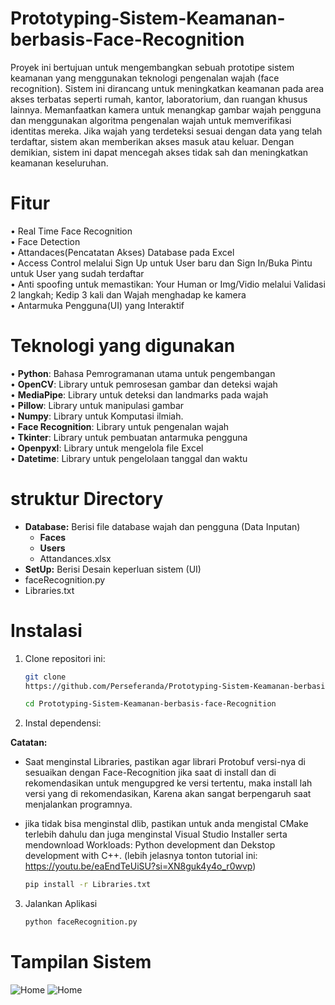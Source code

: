 # Prototyping-Sistem-Keamanan-berbasis-Face-Recognition
Proyek ini bertujuan untuk mengembangkan sebuah prototipe sistem keamanan yang menggunakan teknologi pengenalan wajah (face recognition). Sistem ini dirancang untuk meningkatkan keamanan pada area akses terbatas seperti rumah, kantor, laboratorium, dan ruangan khusus lainnya. 
Memanfaatkan kamera untuk menangkap gambar wajah pengguna dan menggunakan algoritma pengenalan wajah untuk memverifikasi identitas mereka. Jika wajah yang terdeteksi sesuai dengan data yang telah terdaftar, sistem akan memberikan akses masuk atau keluar. Dengan demikian, sistem ini dapat mencegah akses tidak sah dan meningkatkan keamanan keseluruhan.

# Fitur
•	Real Time Face Recognition  
•	Face Detection  
•	Attandaces(Pencatatan Akses) Database pada Excel  
•	Access Control melalui Sign Up untuk User baru dan Sign In/Buka Pintu untuk User yang sudah terdaftar  
•	Anti spoofing untuk memastikan: Your Human or Img/Vidio melalui Validasi 2 langkah; Kedip 3  kali dan Wajah menghadap ke kamera  
•	Antarmuka Pengguna(UI) yang Interaktif 

# Teknologi yang digunakan
•	**Python**: Bahasa Pemrogramanan utama untuk pengembangan  
•	**OpenCV**: Library untuk pemrosesan gambar dan deteksi wajah  
•	**MediaPipe**: Library untuk deteksi dan landmarks pada wajah  
•	**Pillow**: Library untuk manipulasi gambar  
•	**Numpy**: Library untuk Komputasi ilmiah.  
•	**Face Recognition**: Library untuk pengenalan wajah  
•	**Tkinter**: Library untuk pembuatan antarmuka pengguna  
•	**Openpyxl**: Library untuk mengelola file Excel  
•	**Datetime**: Library untuk pengelolaan tanggal dan waktu

# struktur Directory
- **Database:** Berisi file database wajah dan pengguna (Data Inputan)
  - **Faces**
  - **Users**
  - Attandances.xlsx
- **SetUp:** Berisi Desain keperluan sistem (UI)
- faceRecognition.py
- Libraries.txt

# Instalasi
1. Clone repositori ini:
   ```bash
   git clone
   https://github.com/Perseferanda/Prototyping-Sistem-Keamanan-berbasis-face-Recognition.git
   
   cd Prototyping-Sistem-Keamanan-berbasis-face-Recognition
2. Instal dependensi:

**Catatan:**
-  Saat menginstal Libraries, pastikan agar librari Protobuf versi-nya di sesuaikan dengan Face-Recognition jika saat di install dan di rekomendasikan untuk mengupgred ke versi tertentu, maka install lah versi yang di rekomendasikan, Karena akan sangat berpengaruh saat menjalankan programnya.
-  jika tidak bisa menginstal dlib, pastikan untuk anda mengistal CMake terlebih dahulu dan juga menginstal Visual Studio Installer serta mendownload Workloads: Python development dan Dekstop development with C++. (lebih jelasnya tonton tutorial ini: https://youtu.be/eaEndTeUiSU?si=XN8guk4y4o_r0wvp)

   ```bash
   pip install -r Libraries.txt
3. Jalankan Aplikasi
   ```bash
   python faceRecognition.py

# Tampilan Sistem
![Home](https://github.com/Perseferanda/Prototyping-Sistem-Keamanan-berbasis-Face-Recognition/blob/main/UI.png?row=true)
![Home](https://github.com/Perseferanda/Prototyping-Sistem-Keamanan-berbasis-Face-Recognition/blob/main/Testing.png?row=true)

   
